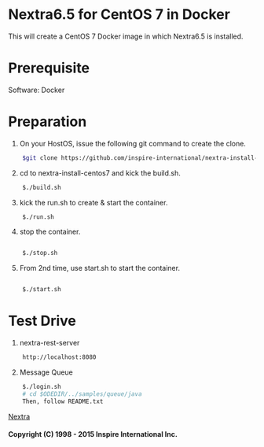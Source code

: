 # Nextra6.5 for CentOS 7 in Docker

This will create a CentOS 7 Docker image in which Nextra6.5 is installed.

# Prerequisite
Software: Docker

# Preparation

1) On your HostOS, issue the following git command to create the clone.

```sh
    $git clone https://github.com/inspire-international/nextra-install-centos7.git
```

2) cd to nextra-install-centos7 and kick the build.sh.

```sh
    $./build.sh 
```

3) kick the run.sh to create & start the container.

```sh
    $./run.sh 
```

4) stop the container.


```sh

    $./stop.sh

```



5) From 2nd time, use start.sh to start the container.



```sh

    $./start.sh

```



# Test Drive

1) nextra-rest-server

```sh
    http://localhost:8080
```

2) Message Queue

```sh
    $./login.sh
    # cd $ODEDIR/../samples/queue/java
    Then, follow README.txt
```

[Nextra](http://www.inspire-intl.com/product/product_nextra.html)

#### Copyright (C) 1998 - 2015  Inspire International Inc.
